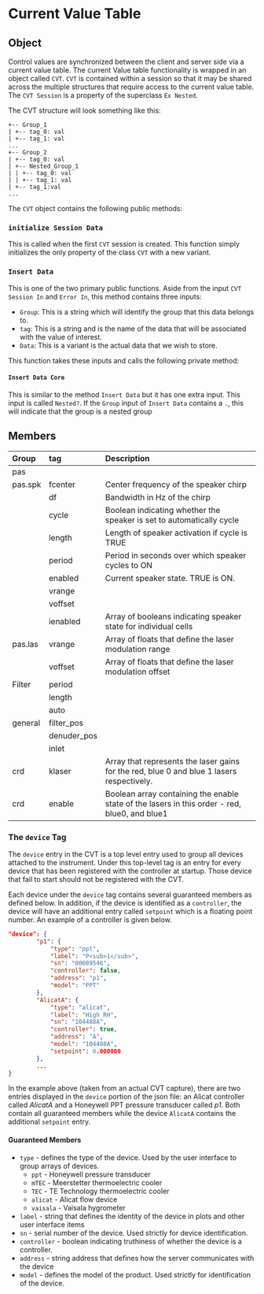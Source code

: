 # Current Value Table
## Object
Control values are synchronized between the client and server side via a current value table.  The current Value table functionality is wrapped in an object called ``CVT``.  ``CVT`` is contained within a session so that it may be shared across the multiple structures that require access to the current value table.  The ``CVT Session`` is a property of the superclass ``Ex Nested``.  

The CVT structure will look something like this:

```
+-- Group_1
| +-- tag_0: val
| +-- tag_1: val
...
+-- Group_2
| +-- tag_0: val
| +-- Nested_Group_1
| | +-- tag_0: val
| | +-- tag_1: val
| +-- tag_1:val
...
```

The ``CVT`` object contains the following public methods:

### ``initialize Session Data``
This is called when the first ``CVT`` session is created.  This function simply initializes the only property of the class ``CVT`` with a new variant.

### ``Insert Data``
This is one of the two primary public functions.  Aside from the input ``CVT Session In`` and ``Error In``, this method contains three inputs:

* ``Group``: This is a string which will identify the group that this data belongs to.  
* ``tag``: This is a string and is the name of the data that will be associated with the value of interest.
* ``Data``: This is a variant is the actual data that we wish to store.

This function takes these inputs and calls the following private method:

#### ``Insert Data Core``

This is similar to the method ``Insert Data`` but it has one extra input.  This input is called ``Nested?``.  If the ``Group`` input of ``Insert Data`` contains a ``.``, this will indicate that the group is a nested group


## Members

| Group    | tag      | Description |
| :------- | :------- | :---------- |
| pas      | 
| pas.spk  | fcenter  | Center frequency of the speaker chirp |
|          | df       | Bandwidth in Hz of the chirp |
|          | cycle    | Boolean indicating whether the speaker is set to automatically cycle |
|          | length   | Length of speaker activation if cycle is TRUE |
|          | period   | Period in seconds over which speaker cycles to ON |
|          | enabled  | Current speaker state.  TRUE is ON. |
|          | vrange   | |
|          | voffset  |  |
|          | ienabled | Array of booleans indicating speaker state for individual cells |
| pas.las  | vrange   | Array of floats that define the laser modulation range |
|          | voffset  | Array of floats that define the laser modulation offset |
| Filter   | period   |  |
|          | length   |   |
|          | auto     |  |
| general  | filter_pos | | 
|          | denuder_pos | |
|          | inlet  | |
| crd      | klaser | Array that represents the laser gains for the red, blue 0 and blue 1 lasers respectively. |
| crd      | enable | Boolean array containing the enable state of the lasers in this order - red, blue0, and blue1 |


### The ``device`` Tag
The ``device`` entry in the CVT is a top level entry used to group all devices attached to the instrument.  Under this top-level tag is an entry for every device that has been registered with the controller at startup.  Those device that fail to start should not be registered with the CVT.

Each device under the ``device`` tag contains several guaranteed members as defined below.  In addition, if the device is identified as a ``controller``, the device will have an additional entry called ``setpoint`` which is a floating point number.  An example of a controller is given below.

```json
"device": {
        "p1": {
            "type": "ppt",
            "label": "P<sub>1</sub>",
            "sn": "00089546",
            "controller": false,
            "address": "p1",
            "model": "PPT"
        },
        "AlicatA": {
            "type": "alicat",
            "label": "High RH",
            "sn": "104488A",
            "controller": true,
            "address": "A",
            "model": "104488A",
            "setpoint": 0.000000
        },
        ...
}
```

In the example above (taken from an actual CVT capture), there are two entries displayed in the ``device`` portion of the json file: an Alicat controller called *AlicatA* and a Honeywell PPT pressure transducer called *p1*.  Both contain all guaranteed members while the device ``AlicatA`` contains the additional ``setpoint`` entry.
#### Guaranteed Members


* ``type`` - defines the type of the device.  Used by the user interface to group arrays of devices.
  * ``ppt`` - Honeywell pressure transducer
  * ``mTEC`` - Meerstetter thermoelectric cooler
  * ``TEC`` - TE Technology thermoelectric cooler
  * ``alicat`` - Alicat flow device
  * ``vaisala`` - Vaisala hygrometer
* ``label`` - string that defines the identity of the device in plots and other user interface items
* ``sn`` - serial number of the device.  Used strictly for device identification.
* ``controller`` - boolean indicating truthiness of whether the device is a controller.
* ``address`` - string address that defines how the server communicates with the device
* ``model`` - defines the model of the product.  Used strictly for identification of the device.

